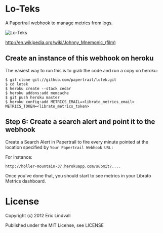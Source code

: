 # Lo-Teks

A Papertrail webhook to manage metrics from logs.

![Lo-Teks](http://cps-static.rovicorp.com/2/Open/Sony%20Pictures/Johnny%20Mnemonic/_derived_jpg_q90_410x410_m0/JohnnyMnemonic-Still2.jpg)

http://en.wikipedia.org/wiki/Johnny_Mnemonic_(film)


## Create an instance of this webhook on heroku

The easiest way to run this is to grab the code and run a copy on heroku:

    $ git clone git://github.com/papertrail/lotek.git
    $ cd lotek
    $ heroku create --stack cedar
    $ heroku addons:add memcache
    $ git push heroku master
    $ heroku config:add METRICS_EMAIL=<librato_metrics_email> METRICS_TOKEN=<librato_metrics_token>

## Step 6: Create a search alert and point it to the webhook

Create a Search Alert in Papertrail to fire every minute pointed at
the location specified by `Your Papertrail Webhook URL:`

For instance:

    http://holler-mountain-37.herokuapp.com/submit?....

Once you've done that, you should start to see metrics in your Librato Metrics
dashboard.


# License

Copyright (c) 2012 Eric Lindvall

Published under the MIT License, see LICENSE
